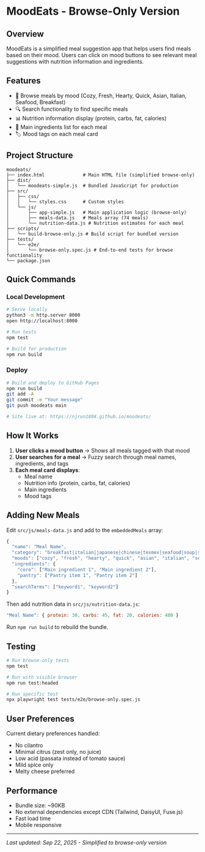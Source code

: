 # MoodEats - Browse-Only Version

## Overview
MoodEats is a simplified meal suggestion app that helps users find meals based on their mood. Users can click on mood buttons to see relevant meal suggestions with nutrition information and ingredients.

## Features
- 🎯 Browse meals by mood (Cozy, Fresh, Hearty, Quick, Asian, Italian, Seafood, Breakfast)
- 🔍 Search functionality to find specific meals
- 📊 Nutrition information display (protein, carbs, fat, calories)
- 🥘 Main ingredients list for each meal
- 🏷️ Mood tags on each meal card

## Project Structure

```
moodeats/
├── index.html              # Main HTML file (simplified browse-only)
├── dist/
│   └── moodeats-simple.js  # Bundled JavaScript for production
├── src/
│   ├── css/
│   │   └── styles.css      # Custom styles
│   └── js/
│       ├── app-simple.js   # Main application logic (browse-only)
│       ├── meals-data.js   # Meals array (74 meals)
│       └── nutrition-data.js # Nutrition estimates for each meal
├── scripts/
│   └── build-browse-only.js # Build script for bundled version
├── tests/
│   └── e2e/
│       └── browse-only.spec.js # End-to-end tests for browse functionality
└── package.json
```

## Quick Commands

### Local Development
```bash
# Serve locally
python3 -m http.server 8000
open http://localhost:8000

# Run tests
npm test

# Build for production
npm run build
```

### Deploy
```bash
# Build and deploy to GitHub Pages
npm run build
git add -A
git commit -m "Your message"
git push moodeats main

# Site live at: https://njrun1804.github.io/moodeats/
```

## How It Works

1. **User clicks a mood button** → Shows all meals tagged with that mood
2. **User searches for a meal** → Fuzzy search through meal names, ingredients, and tags
3. **Each meal card displays**:
   - Meal name
   - Nutrition info (protein, carbs, fat, calories)
   - Main ingredients
   - Mood tags

## Adding New Meals

Edit `src/js/meals-data.js` and add to the `embeddedMeals` array:

```javascript
{
  "name": "Meal Name",
  "category": "breakfast|italian|japanese|chinese|texmex|seafood|soup|sandwich|side",
  "moods": ["cozy", "fresh", "hearty", "quick", "asian", "italian", "seafood", "breakfast"],
  "ingredients": {
    "core": ["Main ingredient 1", "Main ingredient 2"],
    "pantry": ["Pantry item 1", "Pantry item 2"]
  },
  "searchTerms": ["keyword1", "keyword2"]
}
```

Then add nutrition data in `src/js/nutrition-data.js`:

```javascript
"Meal Name": { protein: 30, carbs: 45, fat: 20, calories: 480 }
```

Run `npm run build` to rebuild the bundle.

## Testing

```bash
# Run browse-only tests
npm test

# Run with visible browser
npm run test:headed

# Run specific test
npx playwright test tests/e2e/browse-only.spec.js
```

## User Preferences

Current dietary preferences handled:
- No cilantro
- Minimal citrus (zest only, no juice)
- Low acid (passata instead of tomato sauce)
- Mild spice only
- Melty cheese preferred

## Performance

- Bundle size: ~90KB
- No external dependencies except CDN (Tailwind, DaisyUI, Fuse.js)
- Fast load time
- Mobile responsive

---

*Last updated: Sep 22, 2025 - Simplified to browse-only version*